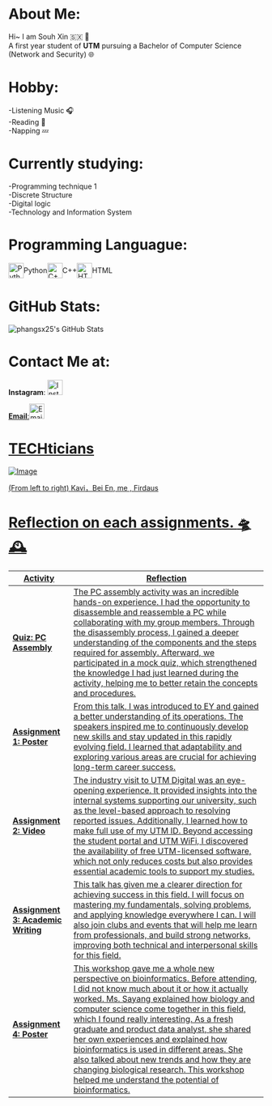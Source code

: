 
# About Me:
Hi~ I am Souh Xin :sint_maarten: :thought_balloon:<br>
A first year student of **UTM** pursuing a Bachelor of Computer Science (Network and Security) :globe_with_meridians:<br>

# Hobby:
-Listening Music :headphones:<br>
-Reading 	 :closed_book:<br>
-Napping  :zzz:<br>


# Currently studying:
-Programming technique 1<br>
-Discrete Structure<br>
-Digital logic<br>
-Technology and Information System<br>

# Programming Languague:

<div style="display: flex; align-items: center;">
  <img src="https://cdn.jsdelivr.net/gh/devicons/devicon/icons/python/python-original.svg" alt="Python" width="30" height="30" /> Python
  <img src="https://cdn.jsdelivr.net/gh/devicons/devicon/icons/cplusplus/cplusplus-original.svg" alt="C++" width="30" height="30" /> C++
  <img src="https://cdn.jsdelivr.net/gh/devicons/devicon/icons/html5/html5-original.svg" alt="HTML" width="30" height="30" /> HTML
</div>





# GitHub Stats:
![phangsx25's GitHub Stats](https://github-readme-stats.vercel.app/api?username=phangsx25&show_icons=true&hide_title=true)

# Contact Me at:
**Instagram**:
<a href="https://www.instagram.com/carina_phangsx" target="_blank">
  <img src="https://upload.wikimedia.org/wikipedia/commons/a/a5/Instagram_icon.png" alt="Instagram" width="30" height="30"/><div>
**Email**:<a href="mailto:carinaphang0225@gmail.com" target="_blank"><img src="https://img.icons8.com/color/48/000000/gmail-new.png" alt="Email" width="30"/>



# TECHticians
![Image](https://github.com/user-attachments/assets/19f52bc8-cb0c-4e11-81ae-802cf718ac9c)

(From left to right) Kavi，Bei En, me , Firdaus



# Reflection on each assignments. :flying_saucer: :mantelpiece_clock:


| **Activity**                    | **Reflection**                                                                                                                                                                                                                                                                                                                                                     |
|----------------------------------|-------------------------------------------------------------------------------------------------------------------------------------------------------------------------------------------------------------------------------------------------------------------------------------------------------------------------------------------------------------------|
| **Quiz: PC Assembly**           | The PC assembly activity was an incredible hands-on experience. I had the opportunity to disassemble and reassemble a PC while collaborating with my group members. Through the disassembly process, I gained a deeper understanding of the components and the steps required for assembly. Afterward, we participated in a mock quiz, which strengthened the knowledge I had just learned during the activity, helping me to better retain the concepts and procedures.  |
| **Assignment 1: Poster**        | From this talk, I was introduced to EY and gained a better understanding of its operations. The speakers inspired me to continuously develop new skills and stay updated in this rapidly evolving field. I learned that adaptability and exploring various areas are crucial for achieving long-term career success.                                           |
| **Assignment 2: Video**        | The industry visit to UTM Digital was an eye-opening experience. It provided insights into the internal systems supporting our university, such as the level-based approach to resolving reported issues. Additionally, I learned how to make full use of my UTM ID. Beyond accessing the student portal and UTM WiFi, I discovered the availability of free UTM-licensed software, which not only reduces costs but also provides essential academic tools to support my studies. |
| **Assignment 3: Academic Writing** | This talk has given me a clearer direction for achieving success in this field. I will focus on mastering my fundamentals, solving problems, and applying knowledge everywhere I can. I will also join clubs and events that will help me learn from professionals, and build strong networks, improving both technical and interpersonal skills for this field. |
| **Assignment 4: Poster**       | This workshop gave me a whole new perspective on bioinformatics. Before attending, I did not know much about it or how it actually worked. Ms. Sayang explained how biology and computer science come together in this field, which I found really interesting. As a fresh graduate and product data analyst, she shared her own experiences and explained how bioinformatics is used in different areas. She also talked about new trends and how they are changing biological research. This workshop helped me understand the potential of bioinformatics. |
